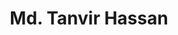 ---
order: 7

title: "Md. Tanvir Hassan"

draft: false

bg_image: "images/backgrounds/page-title.jpg"

image: "images/executives/tanvir-saad.png"

designation: "Assistant General Secretary (Technical)"

contact:
  # contact item loop
  - name : "saad7557.5775a@gmail.com"
    icon : "ti-email" # icon pack : https://themify.me/themify-icons
    link : "mailto:saad7557.5775a@gmail.com"

  # contact item loop
  - name : "Md. Tanvir Hassan"
    icon : "ti-facebook" # icon pack : https://themify.me/themify-icons
    link : "#"

  # contact item loop
  - name : "IEEE ID: "
    icon : "ti-world" # icon pack : https://themify.me/themify-icons
    link : "#"

# type
type: "executives"
---